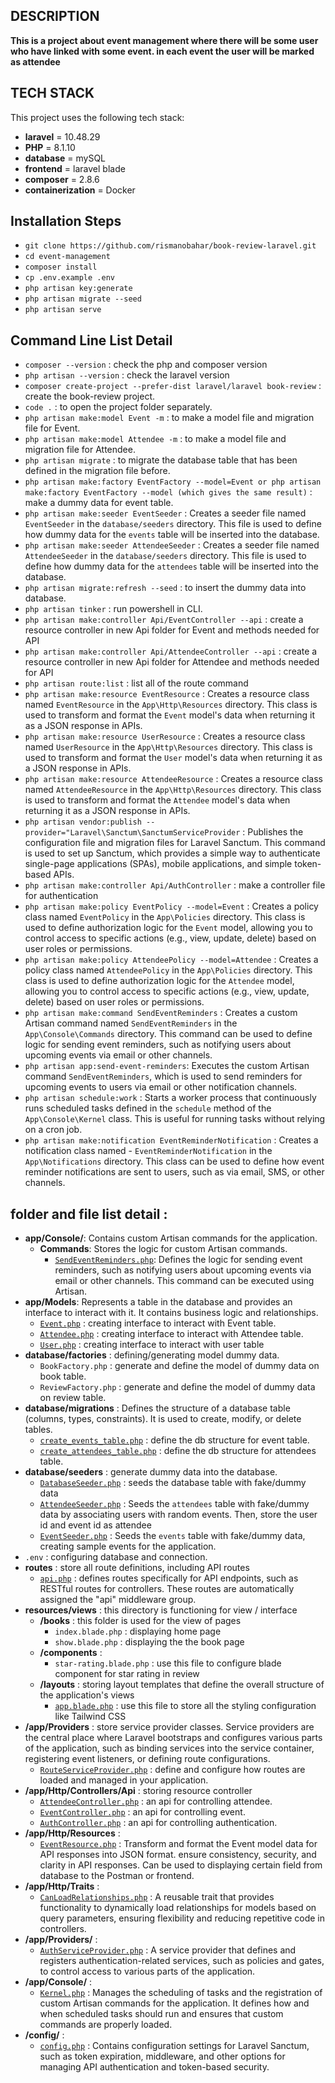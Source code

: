 ## DESCRIPTION

**This is a project about event management where there will be some user who have linked with some event. in each event the user will be marked as attendee**

## TECH STACK

This project uses the following tech stack:
- **laravel** = 10.48.29
- **PHP** = 8.1.10
- **database** = mySQL
- **frontend** = laravel blade
- **composer** = 2.8.6
- **containerization** = Docker

## Installation Steps
                               
- `git clone https://github.com/rismanobahar/book-review-laravel.git`
- `cd event-management`
- `composer install`
- `cp .env.example .env`
- `php artisan key:generate`
- `php artisan migrate --seed`
- `php artisan serve`

## Command Line List Detail

- `composer --version` : check the php and composer version
- `php artisan --version` : check the laravel version
- `composer create-project --prefer-dist laravel/laravel book-review` : create the book-review project.
- `code .` : to open the project folder separately.
- `php artisan make:model Event -m` : to make a model file and migration file for Event.
- `php artisan make:model Attendee -m` : to make a model file and migration file for Attendee.
- `php artisan migrate` : to migrate the database table that has been defined in the migration file before.
- `php artisan make:factory EventFactory --model=Event or php artisan make:factory EventFactory --model (which gives the same result)` : make a dummy data for event table.
- `php artisan make:seeder EventSeeder` : Creates a seeder file named `EventSeeder` in the `database/seeders` directory. This file is used to define how dummy data for the `events` table will be inserted into the database.
- `php artisan make:seeder AttendeeSeeder` : Creates a seeder file named `AttendeeSeeder` in the `database/seeders` directory. This file is used to define how dummy data for the `attendees` table will be inserted into the database.
- `php artisan migrate:refresh --seed` : to insert the dummy data into database.
- `php artisan tinker` : run powershell in CLI.
- `php artisan make:controller Api/EventController --api` : create a resource controller in new Api folder for Event and methods needed for API
- `php artisan make:controller Api/AttendeeController --api` : create a resource controller in new Api folder for Attendee and methods needed for API
- `php artisan route:list` : list all of the route command
- `php artisan make:resource EventResource` : Creates a resource class named
`EventResource` in the `App\Http\Resources` directory. This class is used to transform and format the `Event` model's data when returning it as a JSON response in APIs.
- `php artisan make:resource UserResource` : Creates a resource class named
`UserResource` in the `App\Http\Resources` directory. This class is used to transform and format the `User` model's data when returning it as a JSON response in APIs.
- `php artisan make:resource AttendeeResource` : Creates a resource class named
`AttendeeResource` in the `App\Http\Resources` directory. This class is used to transform and format the `Attendee` model's data when returning it as a JSON response in APIs.
- `php artisan vendor:publish --provider="Laravel\Sanctum\SanctumServiceProvider` : Publishes the configuration file and migration files for Laravel Sanctum. This command is used to set up Sanctum, which provides a simple way to authenticate single-page applications (SPAs), mobile applications, and simple token-based APIs.
- `php artisan make:controller Api/AuthController` : make a controller file for authentication
- `php artisan make:policy EventPolicy --model=Event` : Creates a policy class named `EventPolicy` in the `App\Policies` directory. This class is used to define authorization logic for the `Event` model, allowing you to control access to specific actions (e.g., view, update, delete) based on user roles or permissions.
- `php artisan make:policy AttendeePolicy --model=Attendee` : Creates a policy class named `AttendeePolicy` in the `App\Policies` directory. This class is used to define authorization logic for the `Attendee` model, allowing you to control access to specific actions (e.g., view, update, delete) based on user roles or permissions.
- `php artisan make:command SendEventReminders` : Creates a custom Artisan command named `SendEventReminders` in the `App\Console\Commands` directory. This command can be used to define logic for sending event reminders, such as notifying users about upcoming events via email or other channels.
- `php artisan app:send-event-reminders`: Executes the custom Artisan command `SendEventReminders`, which is used to send reminders for upcoming events to users via email or other notification channels.
- `php artisan schedule:work` : Starts a worker process that continuously runs scheduled tasks defined in the `schedule` method of the `App\Console\Kernel` class. This is useful for running tasks without relying on a cron job.
- `php artisan make:notification EventReminderNotification` : Creates a notification class named - `EventReminderNotification` in the `App\Notifications` directory. This class can be used to define how event reminder notifications are sent to users, such as via email, SMS, or other channels.

## folder and file list detail : 

- **app/Console/**: Contains custom Artisan commands for the application.
    - **Commands**: Stores the logic for custom Artisan commands.
        - [`SendEventReminders.php`](/app/Console/Commands/SendEventReminders.php): Defines the logic for sending event reminders, such as notifying users about upcoming events via email or other channels. This command can be executed using Artisan.
- **app/Models**: Represents a table in the database and provides an interface to interact with it. It contains business logic and relationships.
    - [`Event.php`](/app/Models/Event.php) : creating interface to interact with Event table.
    - [`Attendee.php`](/app/Models/Attendee.php) : creating interface to interact with Attendee table.
    - [`User.php`](/app/Models/User.php) : creating interface to interact with user table
- **database/factories** : defining/generating model dummy data.
    - `BookFactory.php` :  generate and define the model of dummy data on book table.
    - `ReviewFactory.php` : generate and define the model of dummy data on review table.
- **database/migrations** : Defines the structure of a database table (columns, types, constraints). It is used to create, modify, or delete tables.
    - [`create_events_table.php`](/database/migrations/2025_04_03_103429_create_events_table.php) : define the db structure for event table.
    - [`create_attendees_table.php`](/database/migrations/2025_04_03_103448_create_attendees_table.php) : define the db structure for attendees table.
- **database/seeders** : generate dummy data into the database.
    - [`DatabaseSeeder.php`](/database/seeders/DatabaseSeeder.php) : seeds the database table with fake/dummy data
    - [`AttendeeSeeder.php`](/database/seeders/AttendeeSeeder.php) : Seeds the `attendees` table with fake/dummy data by associating users with random events. Then, store the user id and event id as attendee
    - [`EventSeeder.php`](/database/seeders/EventSeeder.php) : Seeds the `events` table with fake/dummy data, creating sample events for the application.
- `.env` : configuring database and connection.
- **routes** : store all route definitions, including API routes
    - [`api.php`](/routes/api.php) : defines routes specifically for API endpoints, such as RESTful routes for controllers. These routes are automatically assigned the "api" middleware group.
- **resources/views** : this directory is functioning for view / interface
    - **/books** : this folder is used for the view of pages
        - `index.blade.php` : displaying home page
        - `show.blade.php` : displaying the the book page
    - **/components** : 
        - `star-rating.blade.php` : use this file to configure blade component for star rating in review 
    - **/layouts** : storing layout templates that define the overall structure of the application's views
        - [`app.blade.php`](/resources/views/) : use this file to store all the styling configuration like Tailwind CSS
- **/app/Providers** : store service provider classes.  Service providers are the central place where Laravel bootstraps and configures various parts of the application, such as binding services into the service container, registering event listeners, or defining route configurations.
    - [`RouteServiceProvider.php`](/app/Providers/RouteServiceProvider.php) : define and configure how routes are loaded and managed in your application.
- **/app/Http/Controllers/Api** : storing resource controller
    - [`AttendeeController.php`](/app/Http/Controllers/Api/AttendeeController.php) :  an api for controlling attendee.
    - [`EventController.php`](/app/Http/Controllers/Api/EventController.php) : an api for controlling event.
    - [`AuthController.php`](/app/Http/Controllers/Api/AuthController.php) : an api for controlling authentication.
- **/app/Http/Resources** : 
    - [`EventResource.php`](/app/Http/Resources/EventResource.php) : Transform and format the Event model data for API responses into JSON format. ensure consistency, security, and clarity in API responses. Can be used to displaying certain field from database to the Postman or frontend.
- **/app/Http/Traits** : 
    - [`CanLoadRelationships.php`](/app/Http/Traits/CanLoadRelationships.php) : A reusable trait that provides functionality to dynamically load relationships for models based on query parameters, ensuring flexibility and reducing repetitive code in controllers. 
- **/app/Providers/** :
    - [`AuthServiceProvider.php`](/app/Providers/AuthServiceProvider.php) : A service provider that defines and registers authentication-related services, such as policies and gates, to control access to various parts of the application.
- **/app/Console/** :
    - [`Kernel.php`](/app/Console/Kernel.php) : Manages the scheduling of tasks and the registration of custom Artisan commands for the application. It defines how and when scheduled tasks should run and ensures that custom commands are properly loaded.
- **/config/** : 
    - [`config.php`](/config/sanctum.php) : Contains configuration settings for Laravel Sanctum, such as token expiration, middleware, and other options for managing API authentication and token-based security.
